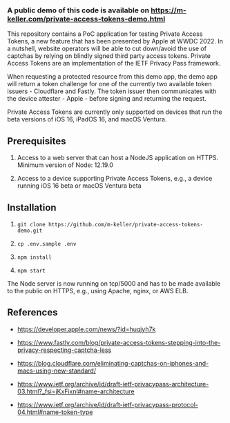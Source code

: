 ### A public demo of this code is available on https://m-keller.com/private-access-tokens-demo.html

This repository contains a PoC application for testing Private Access Tokens,
a new feature that has been presented by Apple at WWDC 2022. In a nutshell, website 
operators will be able to cut down/avoid the use of captchas by relying on blindly 
signed third party access tokens. Private Access Tokens are an implementation
of the IETF Privacy Pass framework.

When requesting a protected resource from this demo app, the demo app will return a token challenge
for one of the currently two available token issuers - Cloudflare and Fastly. The token issuer
then communicates with the device attester - Apple - before signing and returning the request.

Private Access Tokens are currently only supported on devices that run the beta versions of iOS 16,
 iPadOS 16, and macOS Ventura.

## Prerequisites

1. Access to a web server that can host a NodeJS application on HTTPS. Minimum version of Node: 12.19.0

2. Access to a device supporting Private Access Tokens, e.g., a device running iOS 16 beta or macOS Ventura beta

## Installation

1. `git clone https://github.com/m-keller/private-access-tokens-demo.git`

2. `cp .env.sample .env`

3. `npm install`

4. `npm start`

The Node server is now running on tcp/5000 and has to be made available to the public on HTTPS, e.g., using Apache,
 nginx, or AWS ELB.

## References

* https://developer.apple.com/news/?id=huqjyh7k

* https://www.fastly.com/blog/private-access-tokens-stepping-into-the-privacy-respecting-captcha-less

* https://blog.cloudflare.com/eliminating-captchas-on-iphones-and-macs-using-new-standard/

* https://www.ietf.org/archive/id/draft-ietf-privacypass-architecture-03.html?_fsi=jKxFixnl#name-architecture

* https://www.ietf.org/archive/id/draft-ietf-privacypass-protocol-04.html#name-token-type
